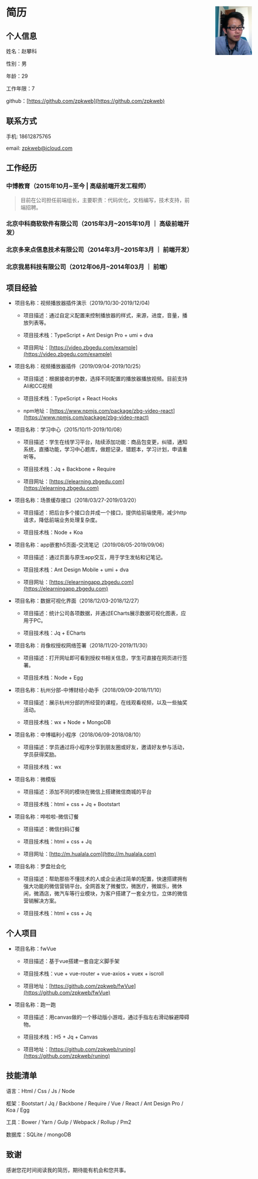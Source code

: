 # 简历

<p style="position: absolute; top: 80px; right: 60px;">
  <a href="https://github.com/zpkweb">
    <img width="100" src="avatar.jpeg">
  </a>
</p>

## 个人信息

  姓名：赵攀科

  性别：男

  年龄：29

  工作年限：7

  github：[https://github.com/zpkweb](https://github.com/zpkweb)

## 联系方式

  手机: 18612875765

  email: zpkweb@icloud.com

## 工作经历

### 中博教育（2015年10月~至今 | 高级前端开发工程师）

> 目前在公司担任前端组长，主要职责：代码优化，文档编写，技术支持，前端招聘。

### 北京中科商软软件有限公司（2015年3月~2015年10月 ｜ 高级前端开发）

### 北京多来点信息技术有限公司（2014年3月~2015年3月 ｜ 前端开发）

### 北京我易科技有限公司（2012年06月~2014年03月 ｜ 前端）

## 项目经验

- 项目名称：视频播放器插件演示（2019/10/30-2019/12/04)

  - 项目描述：通过自定义配置来控制播放器的样式，来源，进度，音量，播放列表等。

  - 项目技术栈：TypeScript + Ant Design Pro + umi + dva

  - 项目网址：[https://video.zbgedu.com/example](https://video.zbgedu.com/example)
  
- 项目名称：视频播放器插件（2019/09/04-2019/10/25）

  - 项目描述：根据接收的参数，选择不同配置的播放器播放视频。目前支持Ali和CC视频

  - 项目技术栈：TypeScript + React Hooks

  - npm地址：[https://www.npmjs.com/package/zbg-video-react](https://www.npmjs.com/package/zbg-video-react)
  
- 项目名称：学习中心（2015/10/11-2019/10/08）
  
  - 项目描述：学生在线学习平台，陆续添加功能：商品包变更，纠错，通知系统，直播功能，学习中心题库，做题记录，错题本，学习计划，申请重听等。
  
  - 项目技术栈：Jq + Backbone + Require
  
  - 项目网址：[https://elearning.zbgedu.com](https://elearning.zbgedu.com)

- 项目名称：场景缓存接口（2018/03/27-2019/03/20）
  
  - 项目描述：把后台多个接口合并成一个接口，提供给前端使用，减少http请求，降低前端业务处理复杂度。
  
  - 项目技术栈：Node + Koa

- 项目名称：app嵌套h5页面-交流笔记（2019/08/05-2019/09/06）

  - 项目描述：通过页面与原生app交互，用于学生发帖和记笔记。

  - 项目技术栈：Ant Design Mobile + umi + dva

  - 项目网址：[https://elearningapp.zbgedu.com](https://elearningapp.zbgedu.com)

- 项目名称：数据可视化界面（2018/12/03-2018/12/27）

  - 项目描述：统计公司各项数据，并通过ECharts展示数据可视化图表，应用于PC。

  - 项目技术栈：Jq + ECharts

- 项目名称：肖像权授权网络签署（2018/11/20-2019/11/30）

  - 项目描述：打开网址即可看到授权书相关信息，学生可直接在网页进行签署。

  - 项目技术栈：Node + Egg

- 项目名称：杭州分部-中博财经小助手（2018/09/09-2018/11/10）
  
  - 项目描述：展示杭州分部的所经营的课程，在线观看视频，以及一些抽奖活动。
  
  - 项目技术栈：wx + Node + MongoDB

- 项目名称：中博福利小程序（2018/06/09-2018/08/10）
  
  - 项目描述：学员通过将小程序分享到朋友圈或好友，邀请好友参与活动，学员获得奖励。
  
  - 项目技术栈：wx
  
- 项目名称：微模版

  - 项目描述：添加不同的模块在微信上搭建微信商城的平台

  - 项目技术栈：html + css + Jq + Bootstart
  
- 项目名称：哗啦啦-微信订餐

  - 项目描述：微信扫码订餐

  - 项目技术栈：html + css + Jq

  - 项目网址：[http://m.hualala.com](http://m.hualala.com)

- 项目名称：罗盘社会化

  - 项目描述：帮助那些不懂技术的人或企业通过简单的配置，快速搭建拥有强大功能的微信营销平台。全网首发了微餐饮，微医疗，微娱乐，微休闲，微酒店，微汽车等行业模块，为客户搭建了一套全方位，立体的微信营销解决方案。

  - 项目技术栈：html + css + Jq

## 个人项目

- 项目名称：fwVue
  
  - 项目描述：基于vue搭建一套自定义脚手架
  
  - 项目技术栈：vue + vue-router + vue-axios + vuex + iscroll
  
  - 项目地址：[https://github.com/zpkweb/fwVue](https://github.com/zpkweb/fwVue)

- 项目名称：跑一跑

  - 项目描述：用canvas做的一个移动版小游戏，通过手指左右滑动躲避障碍物。
  
  - 项目技术栈：H5 + Jq + Canvas
  
  - 项目地址：[https://github.com/zpkweb/runing](https://github.com/zpkweb/runing)

## 技能清单
  
  语言：Html / Css / Js / Node
  
  框架：Bootstart / Jq / Backbone / Require / Vue / React / Ant Design Pro / Koa / Egg
  
  工具：Bower / Yarn / Gulp / Webpack / Rollup / Pm2
  
  数据库：SQLite / mongoDB

## 致谢

  感谢您花时间阅读我的简历，期待能有机会和您共事。
